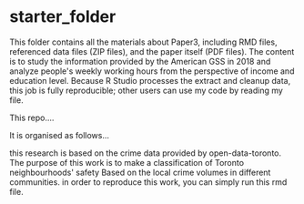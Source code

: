 # starter_folder

This folder contains all the materials about Paper3, including RMD files, referenced data files (ZIP files), and the paper itself (PDF files). The content is to study the information provided by the American GSS in 2018 and analyze people's weekly working hours from the perspective of income and education level. Because R Studio processes the extract and cleanup data, this job is fully reproducible; other users can use my code by reading my file.








This repo....

It is organised as follows...

this research is based on the crime data provided by open-data-toronto. The purpose of this work is to make a classification of Toronto neighbourhoods' safety Based on the local crime volumes in different communities.
in order to reproduce this work, you can simply run this rmd file.
